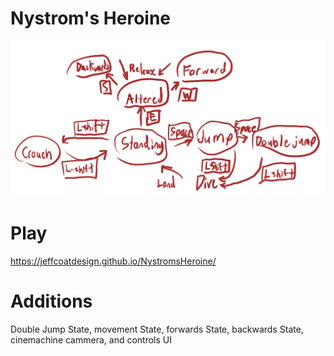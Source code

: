 # Nystrom's Heroine
![Diagram](https://github.com/JeffcoatDesign/NystromsHeroine/blob/main/diagram.jpg)
# Play
https://jeffcoatdesign.github.io/NystromsHeroine/
# Additions
Double Jump State, movement State, forwards State, backwards State, cinemachine cammera, and controls UI
